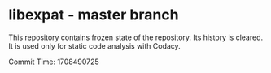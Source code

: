 # libexpat - master branch

This repository contains frozen state of the repository.
Its history is cleared. It is used only for static code
analysis with Codacy.

Commit Time: 1708490725